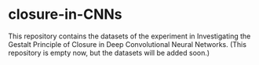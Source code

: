 # closure-in-CNNs
This repository contains the datasets of the experiment in Investigating the Gestalt Principle of Closure in Deep Convolutional Neural Networks.
(This repository is empty now, but the datasets will be added soon.)
